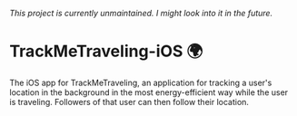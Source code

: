 _This project is currently unmaintained. I might look into it in the future._

# TrackMeTraveling-iOS 🌍 
The iOS app for TrackMeTraveling, an application for tracking a user's location in the background in the most energy-efficient way while the user is traveling. Followers of that user can then follow their location.
